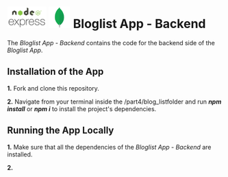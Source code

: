 <h1>
<img src="https://raw.githubusercontent.com/katerina-tziala/fullstackopen2019/master/documentation_images/node_express.png" alt="node express logo" width="auto" height="50">
<img src="https://raw.githubusercontent.com/katerina-tziala/fullstackopen2019/master/documentation_images/mongoDB_logo.png" alt="mongoDB logo" width="50" height="50">
Bloglist App - Backend<br/>
</h1>

The *Bloglist App - Backend* contains the code for the backend side of the *Bloglist App*.

## Installation of the App
**1.** Fork and clone this repository.

**2.** Navigate from your terminal inside the /part4/blog_listfolder and run ***npm install*** or ***npm i*** to install the project's dependencies.

## Running the App Locally
**1.** Make sure that all the dependencies of the *Bloglist App - Backend* are installed.

**2.** 

